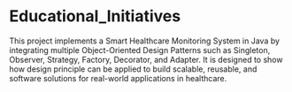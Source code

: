 # Educational_Initiatives
This project implements a Smart Healthcare Monitoring System in Java by integrating multiple Object-Oriented Design Patterns such as Singleton, Observer, Strategy, Factory, Decorator, and Adapter. It is designed to show how design principle can be applied to build scalable, reusable, and software solutions for real-world applications in healthcare.
